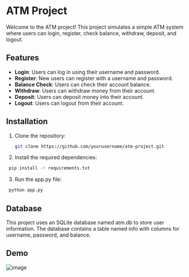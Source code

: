 # ATM Project

Welcome to the ATM project! This project simulates a simple ATM system where users can login, register, check balance, withdraw, deposit, and logout.

## Features

- **Login**: Users can log in using their username and password.
- **Register**: New users can register with a username and password.
- **Balance Check**: Users can check their account balance.
- **Withdraw**: Users can withdraw money from their account.
- **Deposit**: Users can deposit money into their account.
- **Logout**: Users can logout from their account.

## Installation
1. Clone the repository:
   ```bash
   git clone https://github.com/yourusername/atm-project.git
   ```
2. Install the required dependencies:
  ```bash
   pip install -r requirements.txt
   ```
3. Run the app.py file:
  ```bash
   python app.py
   ```

## Database

This project uses an SQLite database named atm.db to store user information. The database contains a table named info with columns for username, password, and balance.

## Demo
![image](https://github.com/SiddhantDembi/Atm/assets/106478699/60b839c6-d948-41b1-9982-4b2c9fe924a2)

